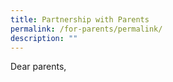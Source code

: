```yaml
---
title: Partnership with Parents
permalink: /for-parents/permalink/
description: ""
---
```

Dear parents,

